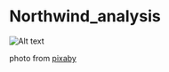 # Northwind_analysis

![Alt text]((https://www.pexels.com/photo/business-cargo-cargo-container-city-262353/))

photo from [pixaby](https://www.pexels.com/photo/business-cargo-cargo-container-city-262353/)
